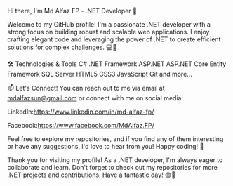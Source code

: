Hi there, I'm Md Alfaz FP - .NET Developer 👋

Welcome to my GitHub profile! I'm a passionate .NET developer with a strong focus on building robust and scalable web applications. I enjoy crafting elegant code and leveraging the power of .NET to create efficient solutions for complex challenges. 💻🚀

🛠️ Technologies & Tools
C#
.NET Framework
ASP.NET
ASP.NET Core
Entity Framework
SQL Server
HTML5
CSS3
JavaScript
Git
and more...

📫 Let's Connect!
You can reach out to me via email at mdalfazsun@gmail.com or connect with me on social media:

LinkedIn:https://www.linkedin.com/in/md-alfaz-fp/

Facebook:https://www.facebook.com/MdAlfaz.FP/

Feel free to explore my repositories, and if you find any of them interesting or have any suggestions, I'd love to hear from you! Happy coding! 🚀

Thank you for visiting my profile! As a .NET developer, I'm always eager to collaborate and learn. Don't forget to check out my repositories for more .NET projects and contributions. Have a fantastic day! 😊🌟
